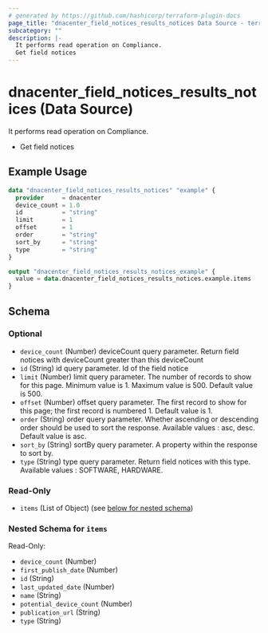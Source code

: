 ```yaml
---
# generated by https://github.com/hashicorp/terraform-plugin-docs
page_title: "dnacenter_field_notices_results_notices Data Source - terraform-provider-dnacenter"
subcategory: ""
description: |-
  It performs read operation on Compliance.
  Get field notices
---
```


# dnacenter_field_notices_results_notices (Data Source)

It performs read operation on Compliance.

- Get field notices

## Example Usage

```terraform
data "dnacenter_field_notices_results_notices" "example" {
  provider     = dnacenter
  device_count = 1.0
  id           = "string"
  limit        = 1
  offset       = 1
  order        = "string"
  sort_by      = "string"
  type         = "string"
}

output "dnacenter_field_notices_results_notices_example" {
  value = data.dnacenter_field_notices_results_notices.example.items
}
```

<!-- schema generated by tfplugindocs -->
## Schema

### Optional

- `device_count` (Number) deviceCount query parameter. Return field notices with deviceCount greater than this deviceCount
- `id` (String) id query parameter. Id of the field notice
- `limit` (Number) limit query parameter. The number of records to show for this page. Minimum value is 1. Maximum value is 500. Default value is 500.
- `offset` (Number) offset query parameter. The first record to show for this page; the first record is numbered 1. Default value is 1.
- `order` (String) order query parameter. Whether ascending or descending order should be used to sort the response. Available values : asc, desc. Default value is asc.
- `sort_by` (String) sortBy query parameter. A property within the response to sort by.
- `type` (String) type query parameter. Return field notices with this type. Available values : SOFTWARE, HARDWARE.

### Read-Only

- `items` (List of Object) (see [below for nested schema](#nestedatt--items))

<a id="nestedatt--items"></a>
### Nested Schema for `items`

Read-Only:

- `device_count` (Number)
- `first_publish_date` (Number)
- `id` (String)
- `last_updated_date` (Number)
- `name` (String)
- `potential_device_count` (Number)
- `publication_url` (String)
- `type` (String)
